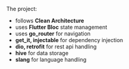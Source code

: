 
The project:
- follows **Clean Architecture** 
- uses **Flutter Bloc** state management
- uses **go_router** for navigation
- **get_it, injectable** for dependency injection
- **dio, retrofit** for rest api handling
- **hive** for data storage
- **slang** for language handling




